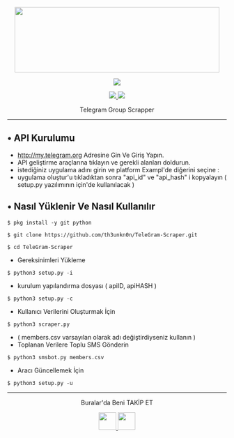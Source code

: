 <p align="center">
  <img src="https://raw.githubusercontent.com/th3unkn0n/TeleGram-Scraper/master/.image/20191203_205322.jpg" width="470" height="150">
</p>

<p align="center"><img src="https://img.shields.io/badge/Version-3.1-brightgreen"></p>
<p align="center">
  <a href="https://github.com/th3unkn0n">
    <img src="https://img.shields.io/github/followers/th3unkn0n?label=Follow&style=social">
  </a>
  <a href="https://github.com/th3unkn0n/TeleGram-Group-Scraper">
    <img src="https://img.shields.io/github/stars/th3unkn0n/TeleGram-Group-Scraper?style=social">
  </a>
</p>
<p align="center">
  Telegram Group Scrapper
</p>
<p align="center">
</p>

---

## • API Kurulumu
* http://my.telegram.org  Adresine Gin Ve Giriş Yapın.
* API geliştirme araçlarına tıklayın ve gerekli alanları doldurun.
* istediğiniz uygulama adını girin ve platform Exampl'de diğerini seçine :
* uygulama oluştur'u tıkladıktan sonra "api_id" ve "api_hash" i kopyalayın ( setup.py yazılımının için'de kullanılacak )

## • Nasıl Yüklenir Ve Nasıl Kullanılır

`$ pkg install -y git python`

`$ git clone https://github.com/th3unkn0n/TeleGram-Scraper.git`

`$ cd TeleGram-Scraper`

* Gereksinimleri Yükleme

`$ python3 setup.py -i`

* kurulum yapılandırma dosyası ( apiID, apiHASH )

`$ python3 setup.py -c`

* Kullanıcı Verilerini Oluşturmak İçin

`$ python3 scraper.py`

* ( members.csv varsayılan olarak adı değiştirdiyseniz kullanın )
* Toplanan Verilere Toplu SMS Gönderin

`$ python3 smsbot.py members.csv`

* Aracı Güncellemek İçin

`$ python3 setup.py -u`

---

<p align="center">
  Buralar'da Beni TAKİP ET
</p>
<p align="center">
  <a href="https://youtube.com/channel/UCnknCgg_3pVXS27ThLpw3xQ">
    <img src="https://github.com/th3unkn0n/extra/blob/master/.img/yt.png" width="40" height="40">
  </a>
  <a href="https://twitter.com/th3unkn0n">
    <img src="https://github.com/th3unkn0n/extra/blob/master/.img/tw.png" width="40" height="40">
</p>
